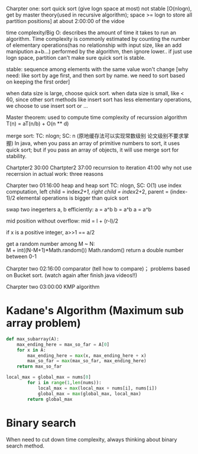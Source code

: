 Charpter one: sort 
quick sort (give logn space at most)
not stable [O(nlogn), get by master theory(used in recursive algorithm); space >= logn to store all partition positions] at about 2:00:00 of the vidoe

time complexity/Big O:
describes the amount of time it takes to run an algorithm. Time complexity is commonly estimated by counting the number of elementary operations(has no relationship with input size, like an add manipution a+b...) performed by the algorithm, then ignore lower..
if just use logn space, partition can't make sure quick sort is stable.

stable: sequence among elements with the same value won't change  [why need: like sort by age first, and then sort by name. we need to sort based on keeping the first order]

when data size is large, choose quick sort. 
when data size is small, like < 60, since other sort methods like insert sort has less elementary operations, we choose to use insert sort or ...

Master theorem: used to compute time complexity of recurssion algorithm
T(n) = aT(n/b) + O(n ** d)

merge sort: TC: nlogn; SC: n (原地缓存法可以实现常数级别 论文级别不要求掌握) 
In java, when you pass an array of primitive numbers to sort, it uses quick sort; but if you pass an array of objects, it will use merge sort for stability.

Chartpter2 30:00
Chartpter2 37:00  recurrsion to iteration
41:00 why not use recerrsion in actual work: three reasons

Charpter two 01:16:00 
heap and heap sort
TC: nlogn, SC: O(1) use index computation, left child = index*2+1, right child = index*2+2, parent = (index-1)/2
elemental operations is bigger than quick sort

swap two inegerters a, b efficiently:
a = a^b
b = a^b
a = a^b

mid position without overflow: mid = l + (r-l)/2

if x is a positive integer, a>>1 == a/2

get a random number among M ~ N:  
M + int((N-M+1)*Math.random())
Math.random() return a double number between 0-1

Charpter two 02:16:00 comparator (tell how to compare)； problems based on Bucket sort.  (watch again after finish java videos!!)

Charpter two 03:00:00  KMP algorithm


Kadane's Algorithm (Maximum sub array problem)
===
```python
def max_subarray(A):
    max_ending_here = max_so_far = A[0]
    for x in A:
        max_ending_here = max(x, max_ending_here + x)
        max_so_far = max(max_so_far, max_ending_here)
    return max_so_far
```


```python
local_max = global_max = nums[0]
        for i in range(1,len(nums)):
            local_max = max(local_max + nums[i], nums[i])
            global_max = max(global_max, local_max)
        return global_max
```        

Binary search
===
When need to cut down time complexity, always thinking about binary search method.
